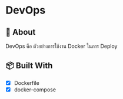 # DevOps

## 📘 About

DevOps คือ ตัวอย่างการใช้งาน Docker ในการ Deploy

## 📦 Built With

- [x] Dockerfile
- [x] docker-compose
